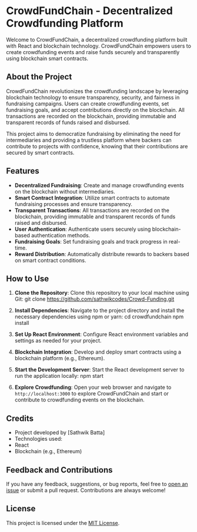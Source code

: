 # CrowdFundChain - Decentralized Crowdfunding Platform

Welcome to CrowdFundChain, a decentralized crowdfunding platform built with React and blockchain technology. CrowdFundChain empowers users to create crowdfunding events and raise funds securely and transparently using blockchain smart contracts.

## About the Project

CrowdFundChain revolutionizes the crowdfunding landscape by leveraging blockchain technology to ensure transparency, security, and fairness in fundraising campaigns. Users can create crowdfunding events, set fundraising goals, and accept contributions directly on the blockchain. All transactions are recorded on the blockchain, providing immutable and transparent records of funds raised and disbursed.

This project aims to democratize fundraising by eliminating the need for intermediaries and providing a trustless platform where backers can contribute to projects with confidence, knowing that their contributions are secured by smart contracts.

## Features

- **Decentralized Fundraising**: Create and manage crowdfunding events on the blockchain without intermediaries.
- **Smart Contract Integration**: Utilize smart contracts to automate fundraising processes and ensure transparency.
- **Transparent Transactions**: All transactions are recorded on the blockchain, providing immutable and transparent records of funds raised and disbursed.
- **User Authentication**: Authenticate users securely using blockchain-based authentication methods.
- **Fundraising Goals**: Set fundraising goals and track progress in real-time.
- **Reward Distribution**: Automatically distribute rewards to backers based on smart contract conditions.

## How to Use

1. **Clone the Repository**: Clone this repository to your local machine using Git:
  git clone https://github.com/sathwikcodes/Crowd-Funding.git
2. **Install Dependencies**: Navigate to the project directory and install the necessary dependencies using npm or yarn:
  cd crowdfundchain
  npm install

3. **Set Up React Environment**: Configure React environment variables and settings as needed for your project.

4. **Blockchain Integration**: Develop and deploy smart contracts using a blockchain platform (e.g., Ethereum).

5. **Start the Development Server**: Start the React development server to run the application locally:
  npm start

6. **Explore Crowdfunding**: Open your web browser and navigate to `http://localhost:3000` to explore CrowdFundChain and start or contribute to crowdfunding events on the blockchain.

## Credits

- Project developed by [Sathwik Batta]
- Technologies used:
- React
- Blockchain (e.g., Ethereum)  

## Feedback and Contributions

If you have any feedback, suggestions, or bug reports, feel free to [open an issue](https://github.com/sathwikcodes/Crowd-Funding/issues) or submit a pull request. Contributions are always welcome!

## License

This project is licensed under the [MIT License](LICENSE).
